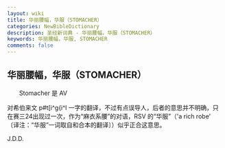 ```yaml
---
layout: wiki
title: 华丽腰幅，华服（STOMACHER）
categories: NewBibleDictionary
description: 圣经新词典 - 华丽腰幅，华服（STOMACHER）
keywords: 华丽腰幅，华服, STOMACHER
comments: false
---
```


## 华丽腰幅，华服（STOMACHER）

　　Stomacher 是 AV

对希伯来文 p#t[i^g{i^l 一字的翻译，不过有点误导人，后者的意思并不明确，只在赛三24出现过一次，作为“麻衣系腰”的对语，RSV 的“华服”（'a rich robe' 〔译注：“华服”一词取自和合本的翻译〕）似乎正合这意思。

J.D.D.








